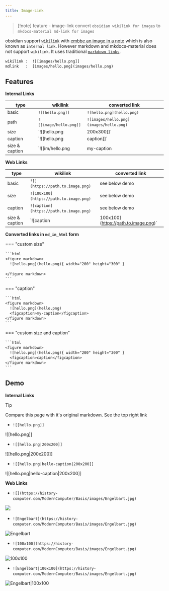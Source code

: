 ```yaml
---
title: Image-Link
---
```

> [!note]  feature - image-link
> convert `obsidian wikilink for images` to `mkdocs-material md-link for images`

obsidian support [`wikilink`](https://help.obsidian.md/Linking+notes+and+files/Internal+links)
with [embbe an image in a note](https://help.obsidian.md/Linking+notes+and+files/Embedding+files#Embed+an+image+in+a+note)
which is also known as `internal link`. However markdown and mkdocs-material does not support `wikilink`. It uses
traditional [`markdown links`](https://squidfunk.github.io/mkdocs-material/reference/images/).

```text
wikilink :  ![[images/hello.png]] 
mdlink   :  [images/hello.png](images/hello.png)
```

## Features

**Internal Links**

| type           | wikilink                           | converted link                          |
| -------------- | ---------------------------------- | --------------------------------------- |
| basic          | `![[hello.png]]`                   | `![hello.png](hello.png)`               |
| path           | `![[image/hello.png]]`             | `![images/hello.png](images/hello.png)` |
| size           | `![[hello.png|200x300]]`           | see below content tab                    |
| caption        | `![[hello.png|caption]]`           | see below content tab                    |
| size & caption | `![[im/hello.png|my-caption|200]]` | see below content tab                    |

**Web Links**

| type           | wikilink                                | converted link                       |
|----------------|-----------------------------------------|--------------------------------------|
| basic          | `![](https://path.to.image.png)`        | see below demo                  |
| size           | `![100x100](https://path.to.image.png)` | see below demo                |
| caption        | `![caption](https://path.to.image.png)` | see below demo                |
| size & caption | `![caption| 100x100](https://path.to.image.png)` | see below demo        |

**Converted links in `md_in_html` form**

=== "custom size"

	```html
	<figure markdown>
	  ![hello.png](hello.png){ width="200" height="300" }
	  
	</figure markdown>
	```

=== "caption"

	```html
	<figure markdown>
	  ![hello.png](hello.png)
	  <figcaption>my-caption</figcaption>
	</figure markdown>
	```

=== "custom size and caption"

	```html
	<figure markdown>
	  ![hello.png](hello.png){ width="200" height="300" }
	  <figcaption>caption</figcaption>
	</figure markdown>
	```

## Demo

**Internal Links**

> [!tip]
> Compare this page with it's original markdown. See the top right link

- `![[hello.png]]`

![[hello.png]]

- `![[hello.png|200x200]]`

![[hello.png|200x200]]

- `![[hello.png|hello-caption|200x200]]`

![[hello.png|hello-caption|200x200]]

**Web Links**

- `![](https://history-computer.com/ModernComputer/Basis/images/Engelbart.jpg)`

![](https://history-computer.com/ModernComputer/Basis/images/Engelbart.jpg)

- `![Engelbart](https://history-computer.com/ModernComputer/Basis/images/Engelbart.jpg)`

![Engelbart](https://history-computer.com/ModernComputer/Basis/images/Engelbart.jpg)

- `![100x100](https://history-computer.com/ModernComputer/Basis/images/Engelbart.jpg)`

![100x100](https://history-computer.com/ModernComputer/Basis/images/Engelbart.jpg)

- `![Engelbart|100x100](https://history-computer.com/ModernComputer/Basis/images/Engelbart.jpg)`

![Engelbart|100x100](https://history-computer.com/ModernComputer/Basis/images/Engelbart.jpg)

